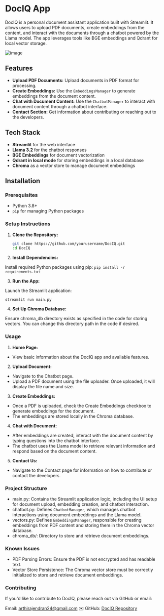 # DocIQ App

DocIQ is a personal document assistant application built with Streamlit. It allows users to upload PDF documents, create embeddings from the content, and interact with the documents through a chatbot powered by the Llama model. The app leverages tools like BGE embeddings and Qdrant for local vector storage.

![image](https://github.com/user-attachments/assets/ad5e4500-a5ab-4f88-83fc-2f098812d733)


## Features

- **Upload PDF Documents:** Upload documents in PDF format for processing.
- **Create Embeddings:** Use the `EmbeddingsManager` to generate embeddings from the document content.
- **Chat with Document Content:** Use the `ChatbotManager` to interact with document content through a chatbot interface.
- **Contact Section:** Get information about contributing or reaching out to the developers.

## Tech Stack

- **Streamlit** for the web interface
- **Llama 3.2** for the chatbot responses
- **BGE Embeddings** for document vectorization
- **Qdrant in local mode** for storing embeddings in a local database
- **Chroma** as a vector store to manage document embeddings

## Installation

### Prerequisites

- Python 3.8+
- `pip` for managing Python packages

### Setup Instructions

1. **Clone the Repository:**

   ```bash
   git clone https://github.com/yourusername/DocIQ.git
   cd DocIQ

2. **Install Dependencies:**

Install required Python packages using pip:
`pip install -r requirements.txt`

3. **Run the App:**

Launch the Streamlit application:

`streamlit run main.py`

4. **Set Up Chroma Database:**

Ensure chroma_db directory exists as specified in the code for storing vectors. You can change this directory path in the code if desired.

### Usage
1. **Home Page:**

- View basic information about the DocIQ app and available features.
2. **Upload Document:**

- Navigate to the Chatbot page.
- Upload a PDF document using the file uploader. Once uploaded, it will display the file name and size.
3. **Create Embeddings:**

- Once a PDF is uploaded, check the Create Embeddings checkbox to generate embeddings for the document.
- The embeddings are stored locally in the Chroma database.
4. **Chat with Document:**

- After embeddings are created, interact with the document content by typing questions into the chatbot interface.
- The chatbot uses the Llama model to retrieve relevant information and respond based on the document content.
5. **Contact Us:**

- Navigate to the Contact page for information on how to contribute or contact the developers.

### Project Structure
- main.py: Contains the Streamlit application logic, including the UI setup for document upload, embedding creation, and chatbot interaction.
- chatbot.py: Defines `ChatbotManager`, which manages chatbot interactions using document embeddings and the Llama model.
- vectors.py: Defines `EmbeddingsManager`, responsible for creating embeddings from PDF content and storing them in the Chroma vector database.
- chroma_db/: Directory to store and retrieve document embeddings.
  
### Known Issues
- PDF Parsing Errors: Ensure the PDF is not encrypted and has readable text.
- Vector Store Persistence: The Chroma vector store must be correctly initialized to store and retrieve document embeddings.

### Contributing
If you'd like to contribute to DocIQ, please reach out via GitHub or email:

Email: [arthirajendran24@gmail.com](mailto:arthirajendran24@gmail.com) ✉️
GitHub: [DocIQ Repository](https://github.com/arthi-rajendran24/DocIQ.git)
